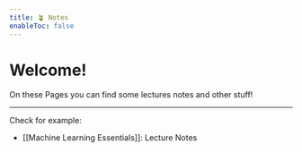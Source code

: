 ```yaml
---
title: 🪴 Notes
enableToc: false
---
```



# Welcome!
On these Pages you can find some lectures notes and other stuff!

---
Check for example:
- [[Machine Learning Essentials]]: Lecture Notes





